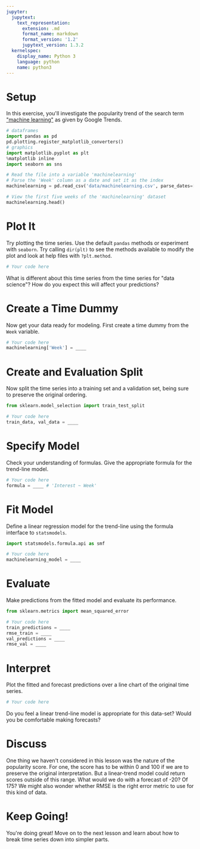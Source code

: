 ```yaml
---
jupyter:
  jupytext:
    text_representation:
      extension: .md
      format_name: markdown
      format_version: '1.2'
      jupytext_version: 1.3.2
  kernelspec:
    display_name: Python 3
    language: python
    name: python3
---
```


# Setup #

In this exercise, you'll investigate the popularity trend of the search term ["machine learning"](https://trends.google.com/trends/explore?date=2015-01-25%202020-01-25&geo=US&q=machine%20learning) as given by Google Trends.

```python
# dataframes
import pandas as pd
pd.plotting.register_matplotlib_converters()
# graphics
import matplotlib.pyplot as plt
%matplotlib inline
import seaborn as sns

# Read the file into a variable 'machinelearning'
# Parse the 'Week' column as a date and set it as the index
machinelearning = pd.read_csv('data/machinelearning.csv', parse_dates=['Week'], index_col='Week')

# View the first five weeks of the 'machinelearning' dataset
machinelearning.head()
```

# Plot It #

Try plotting the time series. Use the default `pandas` methods or experiment with `seaborn`. Try calling `dir(plt)` to see the methods available to modify the plot and look at help files with `?plt.method`.

```python
# Your code here

```

What is different about this time series from the time series for "data science"? How do you expect this will affect your predictions?

# Create a Time Dummy #

Now get your data ready for modeling. First create a time dummy from the `Week` variable.

```python
# Your code here
machinelearning['Week'] = ____
```

# Create and Evaluation Split #

Now split the time series into a training set and a validation set, being sure to preserve the original ordering.

```python
from sklearn.model_selection import train_test_split

# Your code here
train_data, val_data = ____
```

# Specify Model #

Check your understanding of formulas. Give the appropriate formula for the trend-line model.

```python
# Your code here
formula = ____ # 'Interest ~ Week'
```

# Fit Model #

Define a linear regression model for the trend-line using the formula interface to `statsmodels`.

```python
import statsmodels.formula.api as smf

# Your code here
machinelearning_model = ____
```

# Evaluate #

Make predictions from the fitted model and evaluate its performance.

```python
from sklearn.metrics import mean_squared_error

# Your code here
train_predictions = ____
rmse_train = ____
val_predictions = ____
rmse_val = ____
```

# Interpret #

Plot the fitted and forecast predictions over a line chart of the original time series.

```python
# Your code here

```

Do you feel a linear trend-line model is appropriate for this data-set? Would you be comfortable making forecasts?

# Discuss #

One thing we haven't considered in this lesson was the nature of the popularity score. For one, the score has to be within 0 and 100 if we are to preserve the original interpretation. But a linear-trend model could return scores outside of this range. What would we do with a forecast of -20? Of 175? We might also wonder whether RMSE is the right error metric to use for this kind of data.

# Keep Going! #

You're doing great! Move on to the next lesson and learn about how to break time series down into simpler parts.
